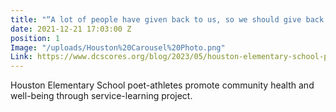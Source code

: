 ```yaml
---
title: "“A lot of people have given back to us, so we should give back to our community.”"
date: 2021-12-21 17:03:00 Z
position: 1
Image: "/uploads/Houston%20Carousel%20Photo.png"
Link: https://www.dcscores.org/blog/2023/05/houston-elementary-school-poet-athletes-promote-community-health-and-well-being-through-service-learning-project
---
```


Houston Elementary School poet-athletes promote community health and well-being through service-learning project.
